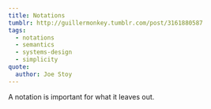 ```yaml
---
title: Notations
tumblr: http://guillermonkey.tumblr.com/post/3161880587
tags:
  - notations
  - semantics
  - systems-design
  - simplicity
quote:
  author: Joe Stoy
---
```


A notation is important for what it leaves out.
